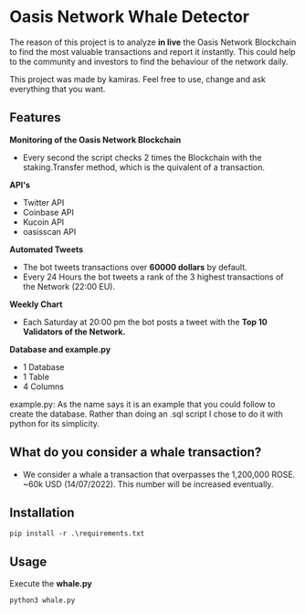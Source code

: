 # Oasis Network Whale Detector

The reason of this project is to analyze **in live** the Oasis Network Blockchain to find the most valuable transactions and report it instantly. This could help to the community and investors to find the behaviour of the network daily.

This project was made by kamiras. Feel free to use, change and ask everything that you want.

## Features

**Monitoring of the Oasis Network Blockchain**

- Every second the script checks 2 times the Blockchain with the staking.Transfer method, which is the quivalent of a transaction.

**API's**

- Twitter API
- Coinbase API
- Kucoin API
- oasisscan API

**Automated Tweets**

- The bot tweets transactions over **60000 dollars** by default.
- Every 24 Hours the bot tweets a rank of the 3 highest transactions of the Network (22:00 EU).

**Weekly Chart**

- Each Saturday at 20:00 pm the bot posts a tweet with the **Top 10 Validators of the Network.**

**Database and example.py**

- 1 Database
- 1 Table
- 4 Columns

example.py: As the name says it is an example that you could follow to create the database. Rather than doing an .sql script I chose to do it with python for its simplicity.

## What do you consider a whale transaction?

- We consider a whale a transaction that overpasses the 1,200,000 ROSE. ~60k USD (14/07/2022). This number will be increased eventually.


## Installation

```
pip install -r .\requirements.txt
```

## Usage

Execute the **whale.py**

```
python3 whale.py
```   
